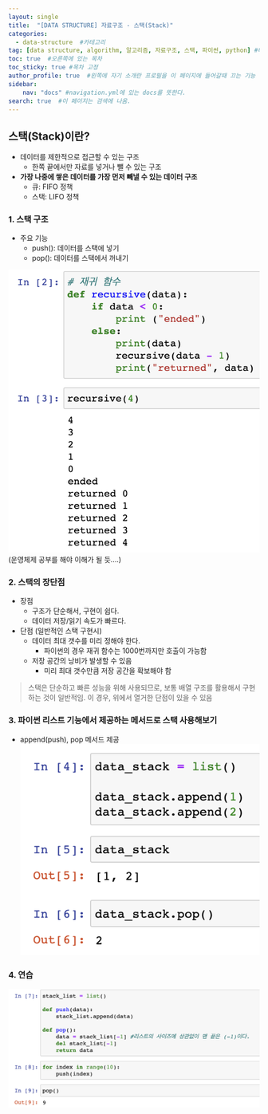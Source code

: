 ```yaml
---
layout: single
title:  "[DATA STRUCTURE] 자료구조 - 스택(Stack)"
categories: 
  - data-structure  #카테고리
tag: [data structure, algorithm, 알고리즘, 자료구조, 스택, 파이썬, python] #태그
toc: true  #오른쪽에 있는 목차
toc_sticky: true #목차 고정
author_profile: true  #왼쪽에 자기 소개란 프로필을 이 페이지에 들어갈때 끄는 기능
sidebar:
    nav: "docs" #navigation.yml에 있는 docs를 뜻한다.
search: true  #이 페이지는 검색에 나옴.
---
```



## 스택(Stack)이란?
* 데이터를 제한적으로 접근할 수 있는 구조
  - 한쪽 끝에서만 자료를 넣거나 뺄 수 있는 구조
* **가장 나중에 쌓은 데이터를 가장 먼저 빼낼 수 있는 데이터 구조**
  - 큐: FIFO 정책
  - 스택: LIFO 정책

### 1. 스택 구조
* 주요 기능
  - push(): 데이터를 스택에 넣기
  - pop(): 데이터를 스택에서 꺼내기

![](/assets/images/2023-01-08/stack1.png)
(운영체제 공부를 해야 이해가 될 듯....)

### 2. 스택의 장단점
- 장점
  - 구조가 단순해서, 구현이 쉽다.
  - 데이터 저장/읽기 속도가 빠르다.
- 단점 (일반적인 스택 구현시) 
  - 데이터 최대 갯수를 미리 정해야 한다. 
    - 파이썬의 경우 재귀 함수는 1000번까지만 호출이 가능함
  - 저장 공간의 낭비가 발생할 수 있음
    - 미리 최대 갯수만큼 저장 공간을 확보해야 함

> 스택은 단순하고 빠른 성능을 위해 사용되므로, 보통 배열 구조를 활용해서 구현하는 것이 일반적임.
> 이 경우, 위에서 열거한 단점이 있을 수 있음

### 3. 파이썬 리스트 기능에서 제공하는 메서드로 스택 사용해보기
* append(push), pop 메서드 제공
![](/assets/images/2023-01-08/stack2.png)

### 4. 연습

![](/assets/images/2023-01-08/stack3.png)